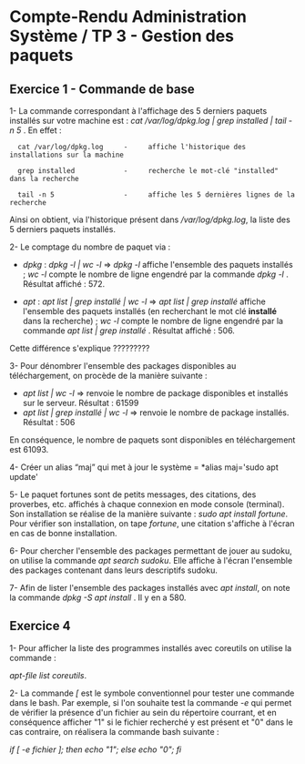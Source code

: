 # Compte-Rendu Administration Système / TP 3 - Gestion des paquets

## Exercice 1 - Commande de base

1- La commande correspondant à l'affichage des 5 derniers paquets installés sur votre machine est :
*cat /var/log/dpkg.log | grep installed | tail -n 5* . En effet :

      cat /var/log/dpkg.log     -     affiche l'historique des installations sur la machine
      
      grep installed            -     recherche le mot-clé "installed" dans la recherche 
      
      tail -n 5                 -     affiche les 5 dernières lignes de la recherche
      
Ainsi on obtient, via l'historique présent dans */var/log/dpkg.log*, la liste des 5 derniers paquets installés.

2- Le comptage du nombre de paquet via :

* *dpkg* : *dpkg -l | wc -l*  => *dpkg -l* affiche l'ensemble des paquets installés ; *wc -l* compte le nombre de ligne engendré par la commande *dpkg -l* . Résultat affiché : 572.

* *apt*  : *apt list | grep installé | wc -l* => *apt list | grep installé* affiche l'ensemble des paquets installés (en recherchant le mot clé **installé** dans la recherche) ; *wc -l* compte le nombre de ligne engendré par la commande *apt list | grep installé* . Résultat affiché : 506.

Cette différence s'explique ?????????

3- Pour dénombrer l'ensemble des packages disponibles au téléchargement, on procède de la manière suivante  :
* *apt list | wc -l* => renvoie le nombre de package disponibles et installés sur le serveur. Résultat : 61599
* *apt list | grep installé | wc -l* => renvoie le nombre de package installés. Résultat : 506

En conséquence, le nombre de paquets sont disponibles en téléchargement est 61093.

4- Créer un alias “maj” qui met à jour le système = *alias maj='sudo apt update'

5- Le paquet fortunes sont de petits messages, des citations, des proverbes, etc. affichés à chaque connexion en mode console (terminal). Son installation se réalise de la manière suivante : *sudo apt install fortune*. Pour vérifier son installation, on tape *fortune*, une citation s'affiche à l'écran en cas de bonne installation.

6- Pour chercher l'ensemble des packages permettant de jouer au sudoku, on utilise la commande *apt search sudoku*. Elle affiche à l'écran l'ensemble des packages contenant dans leurs descriptifs sudoku.

7- Afin de lister l'ensemble des packages installés avec *apt install*, on note la commande *dpkg -S apt install* . Il y en a 580.


## Exercice 4

1- Pour afficher la liste des programmes installés avec coreutils on utilise la commande : 

*apt-file list coreutils*.

2- La commande *\[* est le symbole conventionnel pour tester une commande dans le bash. Par exemple, si l'on souhaite test la commande *-e* qui permet de vérifier la présence d'un fichier au sein du répertoire courrant, et en conséquence afficher "1" si le fichier recherché y est présent et "0" dans le cas contraire, on réalisera la commande bash suivante : 

*if \[ -e fichier ]; then echo "1"; else echo "0"; fi*




